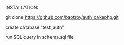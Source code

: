 INSTALLATION:

git clone https://github.com/baotroy/auth_cakephp.git

create database "test_auth"

run SQL query in schema.sql file
